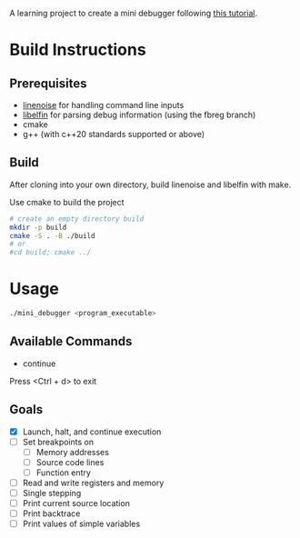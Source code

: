 A learning project to create a mini debugger following [this tutorial](https://blog.tartanllama.xyz/writing-a-linux-debugger-setup/).

# Build Instructions

## Prerequisites
- [linenoise](https://github.com/antirez/linenoise) for handling command line inputs
- [libelfin](https://github.com/TartanLlama/libelfin/tree/fbreg) for parsing debug information (using the fbreg branch)
- cmake
- g++ (with c++20 standards supported or above)

## Build
After cloning into your own directory, build linenoise and libelfin with make.

Use cmake to build the project
``` bash
# create an empty directory build
mkdir -p build
cmake -S . -B ./build
# or
#cd build; cmake ../
```

# Usage
```bash
./mini_debugger <program_executable>
```
## Available Commands
- continue

Press <Ctrl + d> to exit

## Goals
- [x] Launch, halt, and continue execution
- [ ] Set breakpoints on
	- [ ] Memory addresses
	- [ ] Source code lines
	- [ ] Function entry
- [ ] Read and write registers and memory
- [ ] Single stepping
- [ ] Print current source location
- [ ] Print backtrace
- [ ] Print values of simple variables
